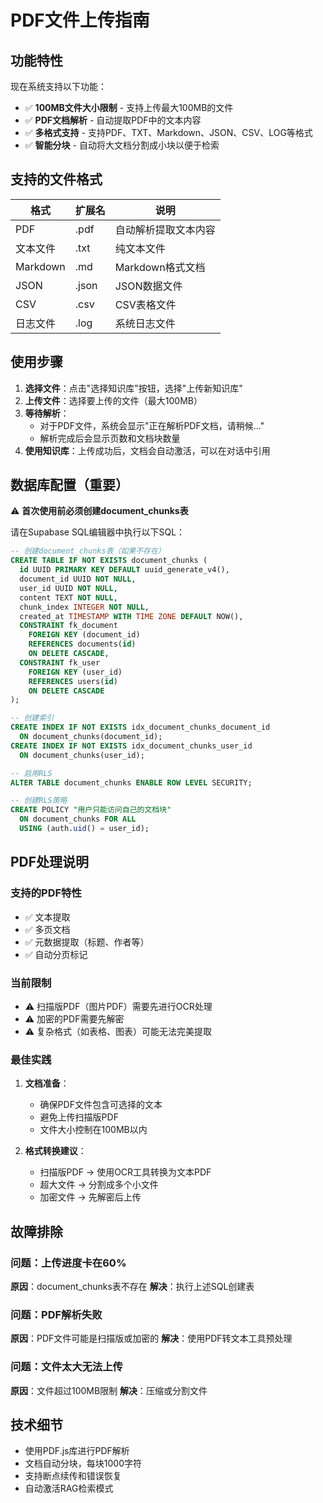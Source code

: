 # PDF文件上传指南

## 功能特性

现在系统支持以下功能：
- ✅ **100MB文件大小限制** - 支持上传最大100MB的文件
- ✅ **PDF文档解析** - 自动提取PDF中的文本内容
- ✅ **多格式支持** - 支持PDF、TXT、Markdown、JSON、CSV、LOG等格式
- ✅ **智能分块** - 自动将大文档分割成小块以便于检索

## 支持的文件格式

| 格式 | 扩展名 | 说明 |
|------|--------|------|
| PDF | .pdf | 自动解析提取文本内容 |
| 文本文件 | .txt | 纯文本文件 |
| Markdown | .md | Markdown格式文档 |
| JSON | .json | JSON数据文件 |
| CSV | .csv | CSV表格文件 |
| 日志文件 | .log | 系统日志文件 |

## 使用步骤

1. **选择文件**：点击"选择知识库"按钮，选择"上传新知识库"
2. **上传文件**：选择要上传的文件（最大100MB）
3. **等待解析**：
   - 对于PDF文件，系统会显示"正在解析PDF文档，请稍候..."
   - 解析完成后会显示页数和文档块数量
4. **使用知识库**：上传成功后，文档会自动激活，可以在对话中引用

## 数据库配置（重要）

⚠️ **首次使用前必须创建document_chunks表**

请在Supabase SQL编辑器中执行以下SQL：

```sql
-- 创建document_chunks表（如果不存在）
CREATE TABLE IF NOT EXISTS document_chunks (
  id UUID PRIMARY KEY DEFAULT uuid_generate_v4(),
  document_id UUID NOT NULL,
  user_id UUID NOT NULL,
  content TEXT NOT NULL,
  chunk_index INTEGER NOT NULL,
  created_at TIMESTAMP WITH TIME ZONE DEFAULT NOW(),
  CONSTRAINT fk_document
    FOREIGN KEY (document_id)
    REFERENCES documents(id)
    ON DELETE CASCADE,
  CONSTRAINT fk_user
    FOREIGN KEY (user_id)
    REFERENCES users(id)
    ON DELETE CASCADE
);

-- 创建索引
CREATE INDEX IF NOT EXISTS idx_document_chunks_document_id
  ON document_chunks(document_id);
CREATE INDEX IF NOT EXISTS idx_document_chunks_user_id
  ON document_chunks(user_id);

-- 启用RLS
ALTER TABLE document_chunks ENABLE ROW LEVEL SECURITY;

-- 创建RLS策略
CREATE POLICY "用户只能访问自己的文档块"
  ON document_chunks FOR ALL
  USING (auth.uid() = user_id);
```

## PDF处理说明

### 支持的PDF特性
- ✅ 文本提取
- ✅ 多页文档
- ✅ 元数据提取（标题、作者等）
- ✅ 自动分页标记

### 当前限制
- ⚠️ 扫描版PDF（图片PDF）需要先进行OCR处理
- ⚠️ 加密的PDF需要先解密
- ⚠️ 复杂格式（如表格、图表）可能无法完美提取

### 最佳实践
1. **文档准备**：
   - 确保PDF文件包含可选择的文本
   - 避免上传扫描版PDF
   - 文件大小控制在100MB以内

2. **格式转换建议**：
   - 扫描版PDF → 使用OCR工具转换为文本PDF
   - 超大文件 → 分割成多个小文件
   - 加密文件 → 先解密后上传

## 故障排除

### 问题：上传进度卡在60%
**原因**：document_chunks表不存在
**解决**：执行上述SQL创建表

### 问题：PDF解析失败
**原因**：PDF文件可能是扫描版或加密的
**解决**：使用PDF转文本工具预处理

### 问题：文件太大无法上传
**原因**：文件超过100MB限制
**解决**：压缩或分割文件

## 技术细节

- 使用PDF.js库进行PDF解析
- 文档自动分块，每块1000字符
- 支持断点续传和错误恢复
- 自动激活RAG检索模式